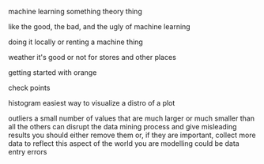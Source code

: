 machine learning something theory thing

like the good, the bad, and the ugly of machine learning

doing it locally or renting a machine thing

weather it's good or not for stores and other places

getting started with orange

check points

histogram
easiest way to visualize  a distro of a plot

outliers
a small number of values that are much larger or much smaller than all the others
can disrupt the data mining process and give misleading results
you should either remove them or, if they are important, collect more data to reflect this aspect of the world you are modelling
could be data entry errors
